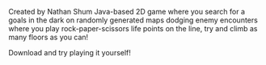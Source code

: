 Created by Nathan Shum
Java-based 2D game where you search for a goals in the dark on randomly generated maps dodging enemy encounters where you play rock-paper-scissors life points on the line, try and climb as many floors as you can!

Download and try playing it yourself!
